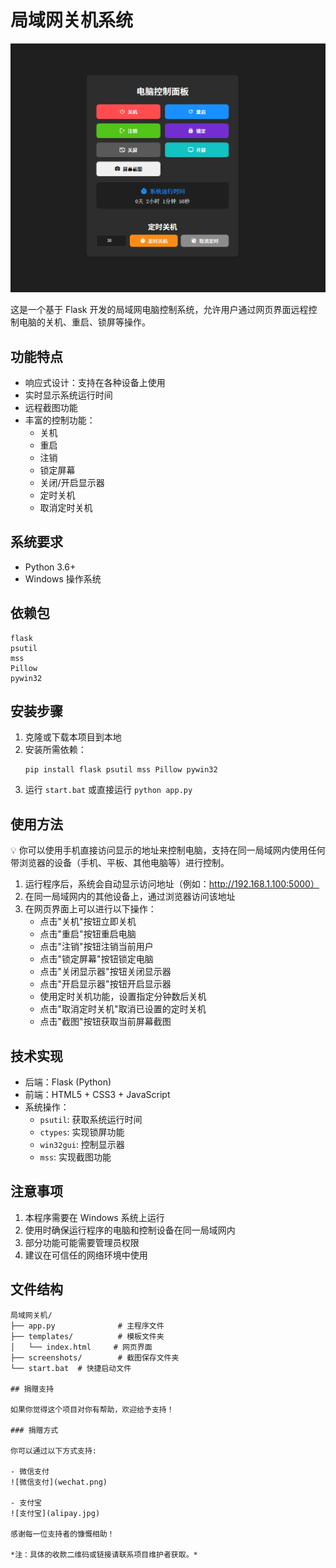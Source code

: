 # 局域网关机系统

![界面预览](1.png)

这是一个基于 Flask 开发的局域网电脑控制系统，允许用户通过网页界面远程控制电脑的关机、重启、锁屏等操作。

## 功能特点

- 响应式设计：支持在各种设备上使用
- 实时显示系统运行时间
- 远程截图功能
- 丰富的控制功能：
  - 关机
  - 重启
  - 注销
  - 锁定屏幕
  - 关闭/开启显示器
  - 定时关机
  - 取消定时关机

## 系统要求

- Python 3.6+
- Windows 操作系统

## 依赖包

```
flask
psutil
mss
Pillow
pywin32
```

## 安装步骤

1. 克隆或下载本项目到本地
2. 安装所需依赖：
   ```
   pip install flask psutil mss Pillow pywin32
   ```
3. 运行 `start.bat` 或直接运行 `python app.py`

## 使用方法

💡 你可以使用手机直接访问显示的地址来控制电脑，支持在同一局域网内使用任何带浏览器的设备（手机、平板、其他电脑等）进行控制。

1. 运行程序后，系统会自动显示访问地址（例如：http://192.168.1.100:5000）
2. 在同一局域网内的其他设备上，通过浏览器访问该地址
3. 在网页界面上可以进行以下操作：
   - 点击"关机"按钮立即关机
   - 点击"重启"按钮重启电脑
   - 点击"注销"按钮注销当前用户
   - 点击"锁定屏幕"按钮锁定电脑
   - 点击"关闭显示器"按钮关闭显示器
   - 点击"开启显示器"按钮开启显示器
   - 使用定时关机功能，设置指定分钟数后关机
   - 点击"取消定时关机"取消已设置的定时关机
   - 点击"截图"按钮获取当前屏幕截图

## 技术实现

- 后端：Flask (Python)
- 前端：HTML5 + CSS3 + JavaScript
- 系统操作：
  - `psutil`: 获取系统运行时间
  - `ctypes`: 实现锁屏功能
  - `win32gui`: 控制显示器
  - `mss`: 实现截图功能

## 注意事项

1. 本程序需要在 Windows 系统上运行
2. 使用时确保运行程序的电脑和控制设备在同一局域网内
3. 部分功能可能需要管理员权限
4. 建议在可信任的网络环境中使用

## 文件结构

```
局域网关机/
├── app.py              # 主程序文件
├── templates/          # 模板文件夹
│   └── index.html     # 网页界面
├── screenshots/        # 截图保存文件夹
└── start.bat  # 快捷启动文件

## 捐赠支持

如果你觉得这个项目对你有帮助，欢迎给予支持！

### 捐赠方式

你可以通过以下方式支持:

- 微信支付
![微信支付](wechat.png)

- 支付宝
![支付宝](alipay.jpg)

感谢每一位支持者的慷慨相助！

*注：具体的收款二维码或链接请联系项目维护者获取。*
